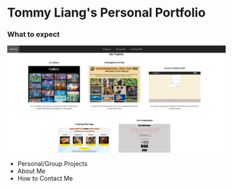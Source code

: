 # Tommy Liang's Personal Portfolio

### What to expect

![image](https://github.com/TommyLiang1/Personal_Portfolio/blob/main/imgs/desc.JPG)

- Personal/Group Projects
- About Me
- How to Contact Me
